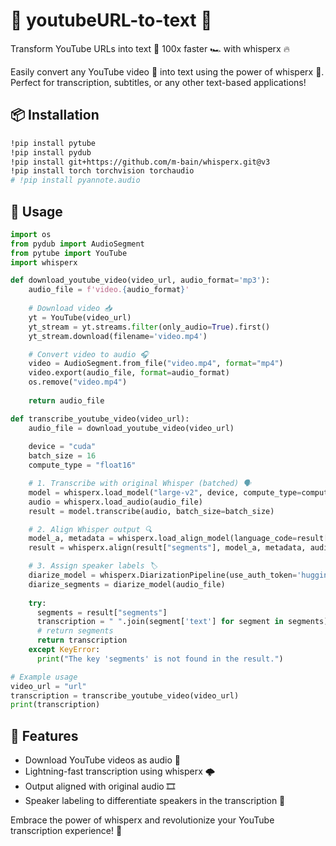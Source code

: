 # 🎉 youtubeURL-to-text 🚀

Transform YouTube URLs into text 📝 100x faster 🏎️ with whisperx 🔥

Easily convert any YouTube video 🎥 into text using the power of whisperx 🌠. Perfect for transcription, subtitles, or any other text-based applications!

## 📦 Installation

```bash
!pip install pytube
!pip install pydub
!pip install git+https://github.com/m-bain/whisperx.git@v3
!pip install torch torchvision torchaudio
# !pip install pyannote.audio
```

## 🚀 Usage

```python
import os
from pydub import AudioSegment
from pytube import YouTube
import whisperx

def download_youtube_video(video_url, audio_format='mp3'):
    audio_file = f'video.{audio_format}'
    
    # Download video 📥
    yt = YouTube(video_url)
    yt_stream = yt.streams.filter(only_audio=True).first()
    yt_stream.download(filename='video.mp4')

    # Convert video to audio 🎧
    video = AudioSegment.from_file("video.mp4", format="mp4")
    video.export(audio_file, format=audio_format)
    os.remove("video.mp4")
    
    return audio_file

def transcribe_youtube_video(video_url):
    audio_file = download_youtube_video(video_url)
    
    device = "cuda"
    batch_size = 16
    compute_type = "float16"

    # 1. Transcribe with original Whisper (batched) 🗣️
    model = whisperx.load_model("large-v2", device, compute_type=compute_type)
    audio = whisperx.load_audio(audio_file)
    result = model.transcribe(audio, batch_size=batch_size)

    # 2. Align Whisper output 🔍
    model_a, metadata = whisperx.load_align_model(language_code=result["language"], device=device)
    result = whisperx.align(result["segments"], model_a, metadata, audio, device, return_char_alignments=False)

    # 3. Assign speaker labels 🏷️
    diarize_model = whisperx.DiarizationPipeline(use_auth_token='hugging face stable api key', device=device)
    diarize_segments = diarize_model(audio_file)
    
    try:
      segments = result["segments"]
      transcription = " ".join(segment['text'] for segment in segments)
      # return segments
      return transcription
    except KeyError:
      print("The key 'segments' is not found in the result.")

# Example usage
video_url = "url"
transcription = transcribe_youtube_video(video_url)
print(transcription)
```

## 🌟 Features

- Download YouTube videos as audio 🎵
- Lightning-fast transcription using whisperx 🌩️
- Output aligned with original audio 🎞️
- Speaker labeling to differentiate speakers in the transcription 🎤

Embrace the power of whisperx and revolutionize your YouTube transcription experience! 🚀
